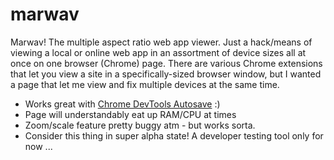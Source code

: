 marwav
======

Marwav! The multiple aspect ratio web app viewer. Just a hack/means of viewing a local or online web app in an assortment of device sizes all at once on one browser (Chrome) page. There are various Chrome extensions that let you view a site in a specifically-sized browser window, but I wanted a page that let me view and fix multiple devices at the same time. 

 - Works great with [Chrome DevTools Autosave](https://github.com/NV/chrome-devtools-autosave) :) 
 - Page will understandably eat up RAM/CPU at times
 - Zoom/scale feature pretty buggy atm - but works sorta.
 - Consider this thing in super alpha state! A developer testing tool only for now ...
